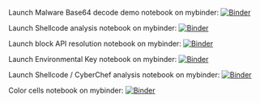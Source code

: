 Launch Malware Base64 decode demo notebook on mybinder:
[![Binder](https://mybinder.org/badge_logo.svg)](https://mybinder.org/v2/gh/JohnLaTwC/Shared/master?filepath=notebooks%2FMalware%20Decode%20Demo.ipynb)

Launch Shellcode analysis notebook on mybinder:
[![Binder](https://mybinder.org/badge_logo.svg)](https://mybinder.org/v2/gh/JohnLaTwC/Shared/master?filepath=notebooks%2FMalware%20PowerShell%20shellcode%20analysis.ipynb)

Launch block API resolution notebook on mybinder:
[![Binder](https://mybinder.org/badge_logo.svg)](https://mybinder.org/v2/gh/JohnLaTwC/Shared/master?filepath=notebooks%2FBlock%20API%20resolution.ipynb)

Launch Environmental Key notebook on mybinder:
[![Binder](https://mybinder.org/badge_logo.svg)](https://mybinder.org/v2/gh/JohnLaTwC/Shared/master?filepath=notebooks%2FEnvironmental%20Key%20Login.ipynb)

Launch Shellcode / CyberChef analysis notebook on mybinder:
[![Binder](https://mybinder.org/badge_logo.svg)](https://mybinder.org/v2/gh/JohnLaTwC/Shared/master?filepath=notebooks%2FPowershell%20Shellcode%20Analysis%20with%20CyberChef.ipynb)

Color cells notebook on mybinder:
[![Binder](https://mybinder.org/badge_logo.svg)](https://mybinder.org/v2/gh/JohnLaTwC/Shared/master?filepath=notebooks%2FColor%20cells.ipynb)

